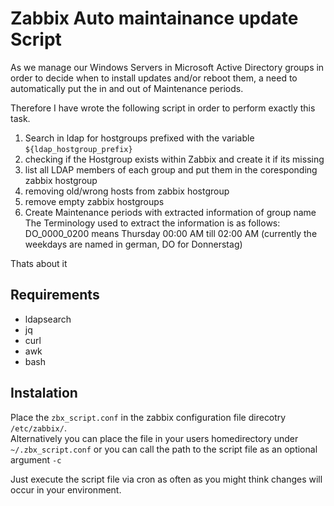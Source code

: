 # Zabbix Auto maintainance update Script
As we manage our Windows Servers in Microsoft Active Directory groups in order to decide when to install updates and/or reboot them, a need to automatically put the in and out of Maintenance periods.


Therefore I have wrote the following script in order to perform exactly this task.
1) Search in ldap for hostgroups prefixed with the variable `${ldap_hostgroup_prefix}`
2) checking if the Hostgroup exists within Zabbix and create it if its missing
3) list all LDAP members of each group and put them in the coresponding zabbix hostgroup
4) removing old/wrong hosts from zabbix hostgroup
5) remove empty zabbix hostgroups
6) Create Maintenance periods with extracted information of group name
The Terminology used to extract the information is as follows: DO_0000_0200 means Thursday 00:00 AM till 02:00 AM (currently the weekdays are named in german, DO for Donnerstag)

Thats about it

## Requirements

 - ldapsearch  
 - jq  
 - curl  
 - awk
 - bash

## Instalation
Place the `zbx_script.conf` in the zabbix configuration file direcotry `/etc/zabbix/`.  
Alternatively you can place the file in your users homedirectory under `~/.zbx_script.conf` or you can call the path to the script file as an optional argument `-c`

Just execute the script file via cron as often as you might think changes will occur in your environment.

